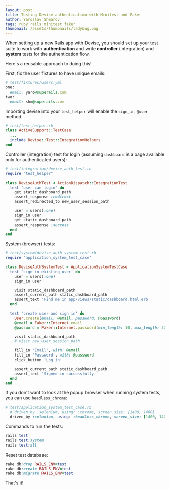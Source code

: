 ```yaml
---
layout: post
title: Testing Devise authentication with Minitest and Faker
author: Yaroslav Shmarov
tags: ruby rails minitest faker
thumbnail: /assets/thumbnails/ladybug.png
---
```


When setting up a new Rails app with Devise, you should set up your test suite to work with **authentication** and write **controller** (integration) and **system** tests for the authentication flow.

Here's a reusable approach to doing this!

First, fix the user fixtures to have unique emails:

```ruby
# test/fixtures/users.yml
one:
  email: yaro@superails.com
two:
  email: shm@superails.com
```

Importing devise into your `test_helper` will enable the `sign_in @user` method.

```ruby
# test/test_helper.rb
class ActiveSupport::TestCase
  ...
  include Devise::Test::IntegrationHelpers
end
```

Controller (integration) test for login (assuming `dashboard` is a page available only for authenticated users):

```ruby
# test/integration/devise_auth_test.rb
require "test_helper"

class DeviseAuthTest < ActionDispatch::IntegrationTest
  test "user can login" do
    get static_dashboard_path
    assert_response :redirect
    assert_redirected_to new_user_session_path

    user = users(:one)
    sign_in user
    get static_dashboard_path
    assert_response :success
  end
end
```

System (browser) tests:

```ruby
# test/system/devise_auth_system_test.rb
require 'application_system_test_case'

class DeviseAuthSystemTest < ApplicationSystemTestCase
  test 'sign in existing user' do
    user = users(:one)
    sign_in user

    visit static_dashboard_path
    assert_current_path static_dashboard_path
    assert_text 'Find me in app/views/static/dashboard.html.erb'
  end

  test 'create user and sign in' do
    User.create(email: @email, password: @password)
    @email = Faker::Internet.email
    @password = Faker::Internet.password(min_length: 10, max_length: 30)

    visit static_dashboard_path
    # visit new_user_session_path

    fill_in 'Email', with: @email
    fill_in 'Password', with: @password
    click_button 'Log in'

    assert_current_path static_dashboard_path
    assert_text 'Signed in successfully.'
  end
end
```

If you don't want to look at the popup browser when running system tests, you can use `headless_chrome`:

```ruby
# test/application_system_test_case.rb
  # driven_by :selenium, using: :chrome, screen_size: [1400, 1400]
  driven_by :selenium, using: :headless_chrome, screen_size: [1400, 1400]
```

Commands to run the tests:

```ruby
rails test
rails test:system
rails test:all
```

Reset test database:

```ruby
rake db:drop RAILS_ENV=test
rake db:create RAILS_ENV=test
rake db:migrate RAILS_ENV=test
```

That's it!
